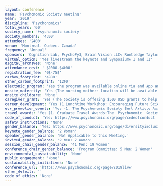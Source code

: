 ```yaml
---
layout: conference 
name: 'Psychonomic Society meeting'
year: '2019'
discipline: 'Psychonomics'
total_years: '60'
society_name: 'Psychonomic Society'
society_members: '4300'
attendees: '2400'
venue: 'Montreal, Quebec, Canada'
frequency: 'Annual'
sponsors: 'Cognition Lab, PsychoPy3, Brain Vision LLC< Routledge Taylor and Francis Group, Cambridge University Press, SONA Systems, Springer Nature, Exponent, GLN Consulting, TobiiPro, SR Research EyeLink, Millisecond, UT Dallas, VPixx, The MIT Press, Psychology Software Tools'
virtual_option: 'Yes livestream the keynote and Symposiume I and II'
digital_archives: 'None'
attendance_cost: ' $2000-$4000'
registration_fee: '0$-75$'
carbon_footprint: '4800'
other_carbon_footprint: '1200'
electonic_program: 'Yes the program was available online via and App and as a .pdf file.'
onsite_maternity: 'Yes (The nursing mothers location will be available in mid-July. The room is equipped with comfortable furniture and a private area for nursing, but no refrigerator. Attendees may not use this room for babysitting purposes.)'
onsite_childcare: 'None'
caregiver_grant: 'Yes (The Society is offering $500 USD grants to help defray those additional expenses  Eligibility and Terms  All members with one or more dependent who requires childcare, elder care, or care due to disability are eligible for this grant. Preference will be given to applicants in the early stages of their careers or for whom attending this particular meeting is especially important for professional development (e.g., it is a critical point in the tenure trajectory or a student or post-doc is on the job market).  Grant recipients must be current member of the Psychonomic Society  Grant recipients must be registered for the 2019 Annual Meeting  Only one parent/caregiver for a single family may apply.  Preference will be given to those who did not receive funding in the previous year.    Reimbursements  Reimbursements will be distributed after the Annual Meeting. Each recipient must complete a Reimbursement Form included with the award notification and submit it with scanned original receipts by email no later than two weeks following the event. Reimbursement may be requested for eligible expenses up to the maximum amount of the grant. Expenses that exceed the amount of the award are the sole responsibility of the recipient. No funds can be distributed until after the meeting, and no funds will be distributed on site at the meeting.    Allowable Expenses  Care at the meeting site.  Increased expenses at home incurred because the primary caregiver attended the meeting (for example, overtime at a daycare center, cost of a sitter, etc.)  Travel for a babysitter (or family member caregiver) to the meeting or your home.  Transportation to the caregiver.    Unallowable Expenses  Travel and other expenses related to the attendees participation in the meeting (including registration and other expenses that would otherwise be incurred to attend)  Tickets to museums and other attractions  Meals  On-site transportation  Family care (nanny, babysitter, after-school care) not related to meeting attendance  Travel for the child, children, or adult who accompany the parent/caregiver to the meeting city  Pet care expenses)'
career_development: 'Yes (1.Lunchtime Workshop: Encouraging Future Scientists: Supporting Undergraduates at Psychonomics (UP). 2. Lunchtime Workshop: Information Session: Funding at the National Science Foundation.  3. Lunchtime Workshop: Workshop on Non-academic Careers for Psychologists.  4. Diversity & Inclusion Reception  5.Graduate Student Social)'
ecr_promotion_events: 'Yes (1. The Psychonomic Society Best Article Award recognizes the best article published in each of the Psychonomic Society’s journals in 2019. Selections are made by the editorial team of each journal. Award recipients (the lead author) will receive a certificate and honorarium of $1,000 USD and will be recognized at the Business, Awards, and Happy 60th Birthday Champagne Celebration           2.Early career Awards:The    Psychonomic    Society    Early    Career Award     recognizes     exceptional     research accomplishments    among    our    members. Nominees     must     have     completed     their terminal  degree  (typically  PhD)  within  the last 10 years and must be a Fellow or Member of  the  Society.  Nominations  are  made  by members  of  the  Society,  and  each  candidate must be endorsed by two members.  Up  to  four  awards  can  be  made  each  year. One   nominee,   whose   research   is   closest to   the   areas   of   perception   and   attention, will  receive  the  Steven  Yantis  Early  Career Award.  Selection  of  the  awards  is  made  by a  committee  consisting  of  members  of  the Governing  Board  and  other  members  of  the Society.)'
travel_awards: 'Yes (1. Graduate Travel Awards:The  Psychonomic  Society  Program  Committee  selected  18  Graduate  Travel  Awards  based  on  the quality of the abstracts submitted by Student Members of the Society for the 2019 Annual Meeting in Montréal, Québec, Canada.      2.The     Psychonomic     Society     Diversity     & Inclusion  Committee  selected  six  J.  Frank Yates    Student    Travel    Awards    based    on the  quality  of  the  abstracts  submitted  by Graduate  Student  Members  of  the  Society for  the  2019  Annual  Meeting  in  Montréal, Québec,   Canada.   Each   recipient   receives a   travel   stipend   of   $1,000   USD   and   will be   recognized   at   the Business,   Awards, and   Happy   60th   Birthday   Champagne Celebration)'
code_of_conduct: 'Yes: https://www.psychonomic.org/page/codeofconduct   and https://www.psychonomic.org/page/2019program'
safety_instructions: 'None'
gender_balance: 'Yes: https://www.psychonomic.org/page/diversityinclusion'
keynote_gender_balance: '2 Woman'
speaker_gender_balance: 'Not Applicable to this Meeting.'
invited_gender_balance: '2 Men: 7 Women'
session_chair_gender_balance: '41 Men: 19 Women'
conference_chair_gender_balance: 'Program Committee: 5 Men: 2 Women'
environmental_sustainability: 'None'
public_engagement: 'None'
sustainability_initiatives: 'None'
conference_url: 'https://www.psychonomic.org/page/2019live'
other_details: ''
code_of_ethics: 'None'
---
```

